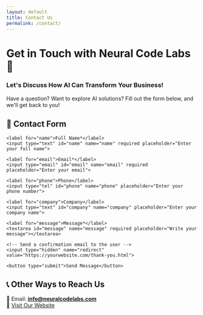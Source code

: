 ```yaml
---
layout: default
title: Contact Us
permalink: /contact/
---
```


# Get in Touch with Neural Code Labs 🚀  
### **Let's Discuss How AI Can Transform Your Business!**  

Have a question? Want to explore AI solutions? Fill out the form below, and we'll get back to you!

## **📩 Contact Form**

<form action="https://api.web3forms.com/submit" method="POST">
    <input type="hidden" name="access_key" value="44a3b605-fda5-4ac5-85b8-4e3a1c20d2bf">
    <input type="hidden" name="autoresponder" value="true">
    <input type="hidden" name="autoresponder_subject" value="We received your message - Neural Code Labs">
    <input type="hidden" name="autoresponder_message" value="Hi {name}, thank you for reaching out to Neural Code Labs! We've received your message and will get back to you shortly.">
    <input type="hidden" name="autoresponder_from_name" value="Neural Code Labs">
    <input type="hidden" name="autoresponder_from_email" value="info@neuralcodelabs.com">
    <input type="hidden" name="autoresponder_replyto" value="info@neuralcodelabs.com">
    <input type="hidden" name="redirect" value="https://neuralcodelabs.com/thank-you.md">
    
    <label for="name">Full Name*</label>
    <input type="text" id="name" name="name" required placeholder="Enter your full name">
    
    <label for="email">Email*</label>
    <input type="email" id="email" name="email" required placeholder="Enter your email">
    
    <label for="phone">Phone</label>
    <input type="tel" id="phone" name="phone" placeholder="Enter your phone number">
    
    <label for="company">Company</label>
    <input type="text" id="company" name="company" placeholder="Enter your company name">
    
    <label for="message">Message*</label>
    <textarea id="message" name="message" required placeholder="Write your message"></textarea>

    <!-- Send a confirmation email to the user -->
    <input type="hidden" name="redirect" value="https://yourwebsite.com/thank-you.html">

    <button type="submit">Send Message</button>
</form>


## **📞 Other Ways to Reach Us**
📧 Email: **info@neuralcodelabs.com**  
🔗 [Visit Our Website](https://neuralcodelabs.com)  
